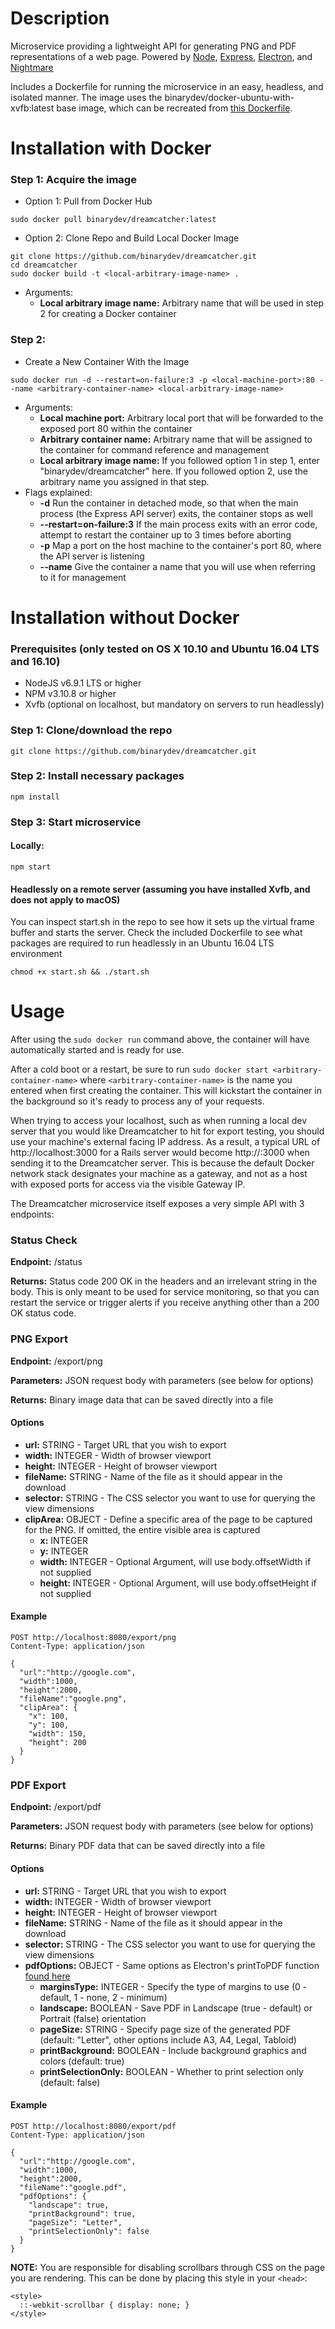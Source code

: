 # Description

Microservice providing a lightweight API for generating PNG and PDF representations of a web page. Powered by [Node](https://nodejs.org/en/), [Express](https://expressjs.com/), [Electron](http://electron.atom.io/), and [Nightmare](http://www.nightmarejs.org/)

Includes a Dockerfile for running the microservice in an easy, headless, and isolated manner. The image uses the binarydev/docker-ubuntu-with-xvfb:latest base image, which can be recreated from [this Dockerfile](https://github.com/binarydev/docker-ubuntu-with-xvfb).

# Installation with Docker

### Step 1: Acquire the image

- Option 1: Pull from Docker Hub
```
sudo docker pull binarydev/dreamcatcher:latest
```

- Option 2: Clone Repo and Build Local Docker Image
```
git clone https://github.com/binarydev/dreamcatcher.git
cd dreamcatcher
sudo docker build -t <local-arbitrary-image-name> .
```
* Arguments:
  * **Local arbitrary image name:** Arbitrary name that will be used in step 2 for creating a Docker container

### Step 2: 

- Create a New Container With the Image
```
sudo docker run -d --restart=on-failure:3 -p <local-machine-port>:80 --name <arbitrary-container-name> <local-arbitrary-image-name>
```
* Arguments:
  * **Local machine port:** Arbitrary local port that will be forwarded to the exposed port 80 within the container
  * **Arbitrary container name:** Arbitrary name that will be assigned to the container for command reference and management
  * **Local arbitrary image name:** If you followed option 1 in step 1, enter "binarydev/dreamcatcher" here. If you followed option 2, use the arbitrary name you assigned in that step.
* Flags explained:
  * **-d** Run the container in detached mode, so that when the main process (the Express API server) exits, the container stops as well
  * **--restart=on-failure:3** If the main process exits with an error code, attempt to restart the container up to 3 times before aborting
  * **-p** Map a port on the host machine to the container's port 80, where the API server is listening
  * **--name** Give the container a name that you will use when referring to it for management

# Installation without Docker

### Prerequisites (only tested on OS X 10.10 and Ubuntu 16.04 LTS and 16.10)

- NodeJS v6.9.1 LTS or higher
- NPM v3.10.8 or higher
- Xvfb (optional on localhost, but mandatory on servers to run headlessly)

### Step 1: Clone/download the repo

```
git clone https://github.com/binarydev/dreamcatcher.git
```

### Step 2: Install necessary packages
```
npm install
```

### Step 3: Start microservice
#### Locally:
```
npm start
```

#### Headlessly on a remote server (assuming you have installed Xvfb, and does not apply to macOS)
You can inspect start.sh in the repo to see how it sets up the virtual frame buffer and starts the server. Check the included Dockerfile to see what packages are required to run headlessly in an Ubuntu 16.04 LTS environment
```
chmod +x start.sh && ./start.sh 
```

# Usage

After using the ```sudo docker run``` command above, the container will have automatically started and is ready for use.

After a cold boot or a restart, be sure to run ```sudo docker start <arbitrary-container-name>``` where ```<arbitrary-container-name>``` is the name you entered when first creating the container. This will kickstart the container in the background so it's ready to process any of your requests.

When trying to access your localhost, such as when running a local dev server that you would like Dreamcatcher to hit for export testing, you should use your machine's external facing IP address. As a result, a typical URL of http://localhost:3000 for a Rails server would become http://<EXTERNAL-IP-ADDRESS>:3000 when sending it to the Dreamcatcher server. This is because the default Docker network stack designates your machine as a gateway, and not as a host with exposed ports for access via the visible Gateway IP.

The Dreamcatcher microservice itself exposes a very simple API with 3 endpoints:

### Status Check

**Endpoint:** /status

**Returns:** Status code 200 OK in the headers and an irrelevant string in the body. This is only meant to be used for service monitoring, so that you can restart the service or trigger alerts if you receive anything other than a 200 OK status code.

### PNG Export

**Endpoint:** /export/png

**Parameters:** JSON request body with parameters (see below for options)

**Returns:** Binary image data that can be saved directly into a file

#### Options

- **url:** STRING - Target URL that you wish to export
- **width:** INTEGER - Width of browser viewport
- **height:** INTEGER - Height of browser viewport
- **fileName:** STRING - Name of the file as it should appear in the download
- **selector:** STRING - The CSS selector you want to use for querying the view dimensions
- **clipArea:** OBJECT - Define a specific area of the page to be captured for the PNG. If omitted, the entire visible area is captured
  - **x:** INTEGER
  - **y:** INTEGER
  - **width:** INTEGER - Optional Argument, will use body.offsetWidth if not supplied
  - **height:** INTEGER - Optional Argument, will use body.offsetHeight if not supplied

#### Example

```
POST http://localhost:8080/export/png
Content-Type: application/json

{ 
  "url":"http://google.com",
  "width":1000,
  "height":2000,
  "fileName":"google.png",
  "clipArea": { 
    "x": 100,
    "y": 100,
    "width": 150,
    "height": 200
  }
}
```


### PDF Export

**Endpoint:** /export/pdf

**Parameters:** JSON request body with parameters (see below for options)

**Returns:** Binary PDF data that can be saved directly into a file

#### Options

- **url:** STRING - Target URL that you wish to export
- **width:** INTEGER - Width of browser viewport
- **height:** INTEGER - Height of browser viewport
- **fileName:** STRING - Name of the file as it should appear in the download
- **selector:** STRING - The CSS selector you want to use for querying the view dimensions
- **pdfOptions:** OBJECT - Same options as Electron's printToPDF function [found here](https://github.com/electron/electron/blob/v0.35.2/docs/api/web-contents.md#webcontentsprinttopdfoptions-callback)
  - **marginsType:** INTEGER - Specify the type of margins to use (0 - default, 1 - none, 2 - minimum)
  - **landscape:** BOOLEAN - Save PDF in Landscape (true - default) or Portrait (false) orientation
  - **pageSize:** STRING - Specify page size of the generated PDF (default: "Letter", other options include A3, A4, Legal, Tabloid)
  - **printBackground:** BOOLEAN - Include background graphics and colors (default: true)
  - **printSelectionOnly:** BOOLEAN - Whether to print selection only (default: false)

#### Example

```
POST http://localhost:8080/export/pdf
Content-Type: application/json

{ 
  "url":"http://google.com",
  "width":1000,
  "height":2000,
  "fileName":"google.pdf",
  "pdfOptions": {
    "landscape": true, 
    "printBackground": true,
    "pageSize": "Letter",
    "printSelectionOnly": false
  }
}
```

**NOTE:** You are responsible for disabling scrollbars through CSS on the page you are rendering. This can be done by placing this style in your `<head>`:

```
<style>
  ::-webkit-scrollbar { display: none; }
</style>
```
